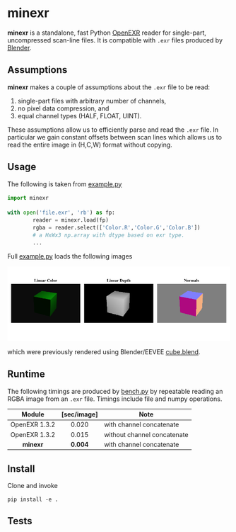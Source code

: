# minexr

**minexr** is a standalone, fast Python [OpenEXR](https://www.openexr.com/) reader for single-part, uncompressed scan-line files. It is compatible with `.exr` files produced by [Blender](http://blender.org).

## Assumptions
**minexr** makes a couple of assumptions about the `.exr` file to be read:
 1. single-part files with arbitrary number of channels,
 1. no pixel data compression, and
 1. equal channel types (HALF, FLOAT, UINT).

These assumptions allow us to efficiently parse and read the `.exr` file. In particular we gain constant offsets between scan lines which allows us to read the entire image in (H,C,W) format without copying.

## Usage
The following is taken from [example.py](./example.py)
```python
import minexr

with open('file.exr', 'rb') as fp:
        reader = minexr.load(fp)
        rgba = reader.select(['Color.R','Color.G','Color.B'])
        # a HxWx3 np.array with dtype based on exr type.
        ...
```
Full [example.py](./example.py) loads the following images
<p align="center">
  <img  src="etc/result.png">
</p>

which were previously rendered using Blender/EEVEE [cube.blend](./etc/cube.blend).

## Runtime
The following timings are produced by [bench.py](./bench.py) by repeatable reading an RGBA image from an `.exr` file. Timings include file and numpy operations.

|Module|[sec/image]|Note|
|:----:|:---------:|-------|
|OpenEXR 1.3.2|0.020|with channel concatenate|
|OpenEXR 1.3.2|0.015|without channel concatenate|
|**minexr**|**0.004**|with channel concatenate|

## Install
Clone and invoke
```
pip install -e .
``` 

## Tests
